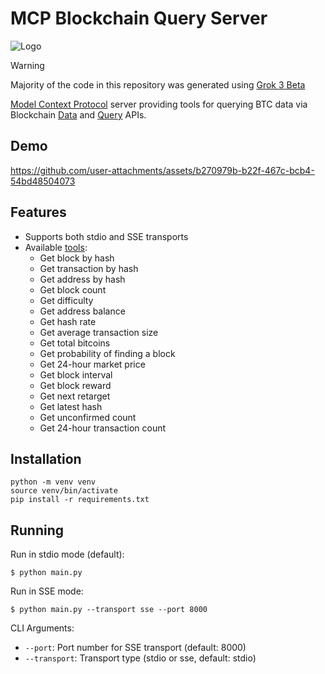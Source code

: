 # MCP Blockchain Query Server

![Logo](assets/mcp-blockchain-query.jpg)

> [!WARNING]
> Majority of the code in this repository was generated using [Grok 3 Beta](https://x.ai/blog/grok-3)

[Model Context Protocol](https://modelcontextprotocol.io) server providing tools for querying BTC data via Blockchain [Data](https://www.blockchain.com/explorer/api/blockchain_api) and [Query](https://www.blockchain.com/explorer/api/q) APIs.

## Demo

https://github.com/user-attachments/assets/b270979b-b22f-467c-bcb4-54bd48504073

## Features

- Supports both stdio and SSE transports
- Available [tools](https://modelcontextprotocol.io/docs/concepts/tools):
    - Get block by hash
    - Get transaction by hash
    - Get address by hash
    - Get block count
    - Get difficulty
    - Get address balance
    - Get hash rate
    - Get average transaction size
    - Get total bitcoins
    - Get probability of finding a block
    - Get 24-hour market price
    - Get block interval
    - Get block reward
    - Get next retarget
    - Get latest hash
    - Get unconfirmed count
    - Get 24-hour transaction count

## Installation

```
python -m venv venv
source venv/bin/activate
pip install -r requirements.txt
```

## Running

Run in stdio mode (default):

    $ python main.py

Run in SSE mode:

    $ python main.py --transport sse --port 8000

CLI Arguments:

- `--port`: Port number for SSE transport (default: 8000)
- `--transport`: Transport type (stdio or sse, default: stdio)
